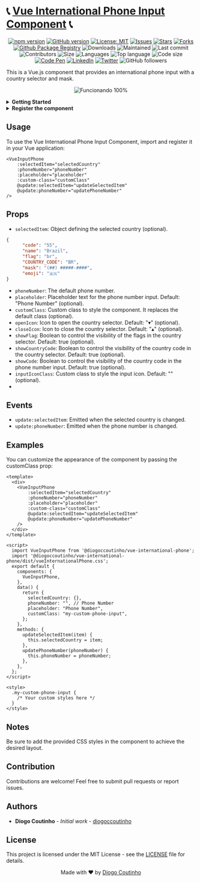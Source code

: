 
# 📞 [Vue International Phone Input Component](https://www.npmjs.com/package/@diogoccoutinho/vue-international-phone) 📞

<span align="center">

[![npm version](https://badge.fury.io/js/%40diogoccoutinho%2Fvue-international-phone.svg)](https://badge.fury.io/js/%40diogoccoutinho%2Fvue-international-phone)
[![GitHub version](https://d25lcipzij17d.cloudfront.net/badge.svg?id=gh&r=r&ts=1683906897&type=6e&v=0.0.28&x2=0)](https://badge.fury.io/gh/diogocoutinho%2Fvue-international-phone)
[![License: MIT](https://img.shields.io/badge/License-MIT-yellow.svg)](https://opensource.org/licenses/MIT)
[![Issues](https://img.shields.io/github/issues/diogocoutinho/vue-international-phone.svg)](https://github.com/diogocoutinho/vue-international-phone/issues)
[![Stars](https://img.shields.io/github/stars/diogocoutinho/vue-international-phone.svg)](https://github.com/diogocoutinho/vue-international-phone/stargazers)
[![Forks](https://img.shields.io/github/forks/diogocoutinho/vue-international-phone.svg)](https://githhub.com/diogocoutinho/vue-international-phone/network/members)
[![Github Package Registry](https://img.shields.io/badge/Github%20Package%20Registry-0.0.28-blue)](https://github.com/diogocoutinho/vue-international-phone/pkgs/npm/vue-international-phone)
![Downloads](https://img.shields.io/npm/dt/@diogoccoutinho/vue-international-phone)
![Maintained](https://img.shields.io/badge/Maintained%3F-yes-green.svg)
![Last commit](https://img.shields.io/github/last-commit/diogocoutinho/vue-international-phone.svg)
![Contributors](https://img.shields.io/github/contributors/diogocoutinho/vue-international-phone.svg)
![Size](https://img.shields.io/github/repo-size/diogocoutinho/vue-international-phone.svg)
![Languages](https://img.shields.io/github/languages/count/diogocoutinho/vue-international-phone.svg)
![Top language](https://img.shields.io/github/languages/top/diogocoutinho/vue-international-phone.svg)
![Code size](https://img.shields.io/github/languages/code-size/diogocoutinho/vue-international-phone.svg)
[![Code Pen](https://img.shields.io/badge/Codepen-View%20Demo-blue)](https://codepen.io/diogocoutinho/pen/ZEVpBWz)
[![LinkedIn](https://img.shields.io/badge/LinkedIn-View%20Profile-blue)](https://www.linkedin.com/in/diogoccoutinho/)
[![Twitter](https://img.shields.io/badge/Twitter-Follow-blue)](https://twitter.com/diogoccoutinho)
![GitHub followers](https://img.shields.io/github/followers/diogocoutinho.svg?style=social&label=Follow)

</span>

This is a Vue.js component that provides an international phone input with a country selector and mask. 


<p align="center">
  <img src="https://media.licdn.com/dms/image/D4D22AQGohnpnldDduw/feedshare-shrink_2048_1536/0/1693367734357?e=1696464000&v=beta&t=op-KEocFEHs28iC5bFBdwecvFAlAtOQlFWkvq-NwdQE" alt="Funcionando 100%">
</p>

<details>
<summary>
    <strong>Getting Started</strong>
</summary>

### Installation

You can install the component via Yarn:

```bash
yarn add @diogoccoutinho/vue-international-phone
```

You can install the component via npm:

```bash
npm install @diogoccoutinho/vue-international-phone
```
</details>

<details>
<summary>
<strong>Register the component</strong>
</summary> 

#### Global Registration
```js
import Vue from 'vue'
import VueInputPhone from '@diogoccoutinho/vue-international-phone'
import '@diogoccoutinho/vue-international-phone/dist/VueInternationalPhone.css'

Vue.use(VueInputPhone)

new Vue({
  // ...
}).$mount('#app')
```

#### Local Registration
```js
import VueInputPhone from '@diogoccoutinho/vue-international-phone'
import '@diogoccoutinho/vue-international-phone/dist/VueInternationalPhone.css'

export default {
  // ...
  components: {
    VueInputPhone
  }
}
```
</details>

## Usage
To use the Vue International Phone Input Component, import and register it in your Vue application:

```vue
<VueInputPhone
    :selectedItem="selectedCountry"
    :phoneNumber="phoneNumber"
    :placeholder="placeholder"
    :custom-class="customClass"
    @update:selectedItem="updateSelectedItem"
    @update:phoneNumber="updatePhoneNumber"
/>
```

## Props

- `selectedItem`: Object defining the selected country (optional).
```json
{
      "code": "55",
      "name": "Brazil",
      "flag": "br",
      "COUNTRY_CODE": "BR",
      "mask": "(##) #####-####",
      "emoji": "🇧🇷"
}
```

- `phoneNumber`: The default phone number.
- `placeholder`: Placeholder text for the phone number input. Default: "Phone Number" (optional).
- `customClass`: Custom class to style the component. It replaces the default class (optional).
- `openIcon`: Icon to open the country selector. Default: "▾" (optional).
- `closeIcon`: Icon to close the country selector. Default: "▴" (optional).
- `showFlag`: Boolean to control the visibility of the flags in the country selector. Default: true (optional).
- `showCountryCode`: Boolean to control the visibility of the country code in the country selector. Default: true (optional).
- `showCode`: Boolean to control the visibility of the country code in the phone number input. Default: true (optional).
- `inputIconClass`: Custom class to style the input icon. Default: "" (optional).
-
## Events
- `update:selectedItem`: Emitted when the selected country is changed.
- `update:phoneNumber`: Emitted when the phone number is changed.

## Examples
You can customize the appearance of the component by passing the customClass prop:

```vue
<template>
  <div>
    <VueInputPhone
        :selectedItem="selectedCountry"
        :phoneNumber="phoneNumber"
        :placeholder="placeholder"
        :custom-class="customClass"
        @update:selectedItem="updateSelectedItem"
        @update:phoneNumber="updatePhoneNumber"
    />
  </div>
</template>

<script>
  import VueInputPhone from '@diogoccoutinho/vue-international-phone';
  import '@diogoccoutinho/vue-international-phone/dist/vueInternationalPhone.css';
  export default {
    components: {
      VueInputPhone,
    },
    data() {
      return {
        selectedCountry: {},
        phoneNumber: "", // Phone Number
        placeholder: "Phone Number",
        customClass: "my-custom-phone-input",
      };
    },
    methods: {
      updateSelectedItem(item) {
        this.selectedCountry = item;
      },
      updatePhoneNumber(phoneNumber) {
        this.phoneNumber = phoneNumber;
      },
    },
  };
</script>

<style>
  .my-custom-phone-input {
    /* Your custom styles here */
  }
</style>
```

## Notes
Be sure to add the provided CSS styles in the component to achieve the desired layout.

## Contribution
Contributions are welcome! Feel free to submit pull requests or report issues.

## Authors

* **Diogo Coutinho** - *Initial work* - [diogoccoutinho](http://github.com.br/diogoccoutinho)

## License

This project is licensed under the MIT License - see the [LICENSE](https://opensource.org/licenses/MIT) file for details.

<footer>
  <p align="center">
    Made with ❤️ by <a href="https://github.com/diogocoutinho">Diogo Coutinho</a>
  </p>
</footer>
